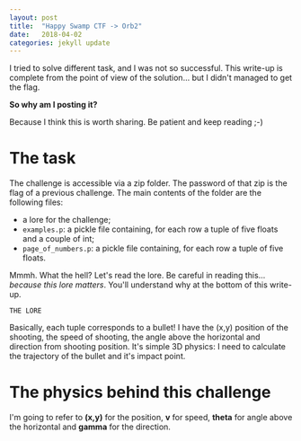 ```yaml
---
layout: post
title:  "Happy Swamp CTF -> Orb2"
date:   2018-04-02
categories: jekyll update
---
```


I tried to solve different task, and I was not so successful. This write-up is complete
from the point of view of the solution... but I didn't managed to get the flag.

**So why am I posting it?**

Because I think this is worth sharing. Be patient and keep reading ;-)

# The task
The challenge is accessible via a zip folder. The password of that zip is the flag
of a previous challenge. The main contents of the folder are the following files:
* a lore for the challenge;
* `examples.p`: a pickle file containing, for each row a tuple of five floats and a couple of int;
* `page_of_numbers.p`: a pickle file containing, for each row a tuple of five floats.

Mmmh. What the hell?
Let's read the lore. Be careful in reading this... *because this lore matters*.
You'll understand why at the bottom of this write-up.

```
THE LORE
```

Basically, each tuple corresponds to a bullet! I have the (x,y) position of the shooting, the speed of shooting,
the angle above the horizontal and direction from shooting position.
It's simple 3D physics: I need to calculate the trajectory of the bullet and it's impact point.

# The physics behind this challenge
I'm going to refer to **(x,y)** for the position, **v** for speed, **theta** for angle above the horizontal and **gamma** for the direction.
